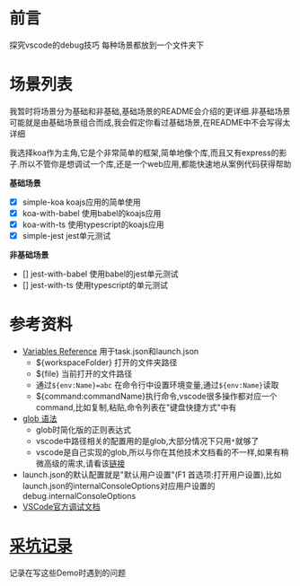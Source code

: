 # 前言

探究vscode的debug技巧
每种场景都放到一个文件夹下

# 场景列表

我暂时将场景分为基础和非基础,基础场景的README会介绍的更详细.非基础场景可能就是由基础场景组合而成,我会假定你看过基础场景,在README中不会写得太详细

我选择koa作为主角,它是个非常简单的框架,简单地像个库,而且又有express的影子.所以不管你是想调试一个库,还是一个web应用,都能快速地从案例代码获得帮助

**基础场景**

- [X] simple-koa koajs应用的简单使用
- [X] koa-with-babel 使用babel的koajs应用
- [X] koa-with-ts 使用typescript的koajs应用
- [x] simple-jest jest单元测试

**非基础场景**

- [] jest-with-babel 使用babel的jest单元测试
- [] jest-with-ts 使用typescript的单元测试



# 参考资料

- [Variables Reference](https://code.visualstudio.com/docs/editor/variables-reference) 用于task.json和launch.json
    - ${workspaceFolder} 打开的文件夹路径
    - ${file} 当前打开的文件路径
    - 通过`${env:Name}=abc` 在命令行中设置环境变量,通过`${env:Name}`读取
    - ${command:commandName}执行命令,vscode很多操作都对应一个command,比如复制,粘贴,命令列表在"键盘快捷方式"中有
- [glob 语法](https://github.com/Microsoft/vscode/blob/96cee4a6f0ed8db82e391f10733428225b43dc53/src/vs/base/common/glob.ts#L431)
    - glob时简化版的正则表达式
    - vscode中路径相关的配置用的是glob,大部分情况下只用`*`就够了
    - vscode是自己实现的glob,所以与你在其他技术文档看的不一样,如果有稍微高级的需求,请看该[链接](https://github.com/Microsoft/vscode/blob/44aa6c8aac6207f4e4d057287fa8a4cca18c7550/src/vs/base/test/node/glob.test.ts)
- launch.json的默认配置就是"默认用户设置"(F1 首选项:打开用户设置),比如launch.json的internalConsoleOptions对应用户设置的debug.internalConsoleOptions
- [VSCode官方调试文档](https://code.visualstudio.com/docs/editor/debugging)

# [采坑记录](./采坑记录.md)

记录在写这些Demo时遇到的问题
